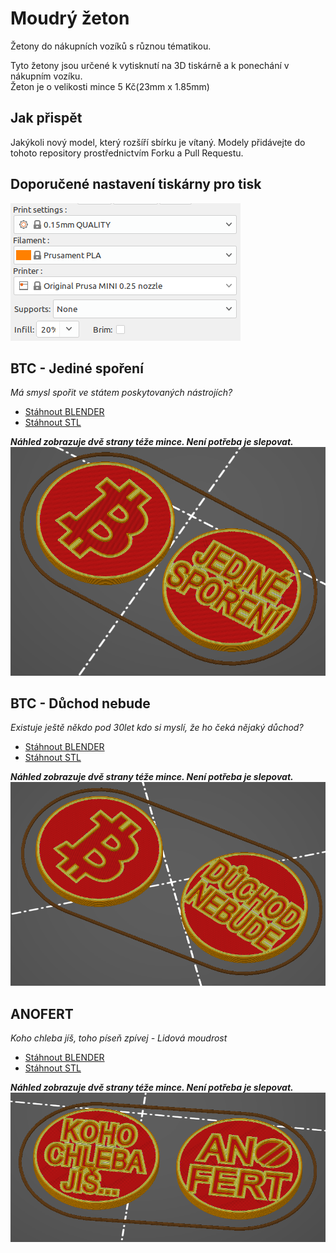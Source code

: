 # Moudrý žeton
Žetony do nákupních vozíků s různou tématikou.

Tyto žetony jsou určené k vytisknutí na 3D tiskárně a k ponechání v nákupním vozíku.  
Žeton je o velikosti mince 5 Kč(23mm x 1.85mm)  

## Jak přispět
Jakýkoli nový model, který rozšíří sbírku je vítaný. Modely přidávejte do tohoto repository prostřednictvím Forku a Pull Requestu.


## Doporučené nastavení tiskárny pro tisk
![Settings](doc/settings.png)

## BTC - Jediné spoření 
*Má smysl spořit ve státem poskytovaných nástrojích?*
- [Stáhnout BLENDER](blender/btc_jedine_sporeni.blend)
- [Stáhnout STL](stl/btc_jedine_sporeni.stl)

**_Náhled zobrazuje dvě strany téže mince. Není potřeba je slepovat._**
![Preview](png/btc_jedine_sporeni.png)

## BTC - Důchod nebude 
*Existuje ještě někdo pod 30let kdo si myslí, že ho čeká nějaký důchod?*
- [Stáhnout BLENDER](blender/btc_duchod_nebude.blend)
- [Stáhnout STL](stl/btc_duchod_nebude.stl)

**_Náhled zobrazuje dvě strany téže mince. Není potřeba je slepovat._**
![Preview](png/btc_duchod_nebude.png)

## ANOFERT
*Koho chleba jíš, toho píseň zpívej - Lidová moudrost*
- [Stáhnout BLENDER](blender/anofert_koho_chleba.blend)
- [Stáhnout STL](stl/anofert_koho_chleba.stl)

**_Náhled zobrazuje dvě strany téže mince. Není potřeba je slepovat._**
![Preview](png/anofert_koho_chleba.png)
